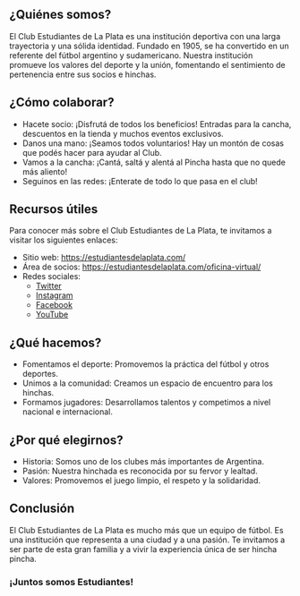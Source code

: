 <body>
    <div class="container">
        <section id="quienes-somos">
            <h2>¿Quiénes somos?</h2>
            <p>El Club Estudiantes de La Plata es una institución deportiva con una larga trayectoria y una sólida identidad. Fundado en 1905, se ha convertido en un referente del fútbol argentino y sudamericano. Nuestra institución promueve los valores del deporte y la unión, fomentando el sentimiento de pertenencia entre sus socios e hinchas.</p>
        </section>
        <section id="como-colaborar">
            <h2>¿Cómo colaborar?</h2>
            <ul>
                <li>Hacete socio: ¡Disfrutá de todos los beneficios! Entradas para la cancha, descuentos en la tienda y muchos eventos exclusivos.</li>
                <li>Danos una mano: ¡Seamos todos voluntarios! Hay un montón de cosas que podés hacer para ayudar al Club.</li>
                <li>Vamos a la cancha: ¡Cantá, saltá y alentá al Pincha hasta que no quede más aliento!</li>
                <li>Seguinos en las redes: ¡Enterate de todo lo que pasa en el club!</li>
            </ul>
        </section>
        <section id="recursos-utiles">
            <h2>Recursos útiles</h2>
            <p>Para conocer más sobre el Club Estudiantes de La Plata, te invitamos a visitar los siguientes enlaces:</p>
            <ul>
                <li>Sitio web: <a href="https://estudiantesdelaplata.com/">https://estudiantesdelaplata.com/</a></li>
                <li>Área de socios: <a href="https://estudiantesdelaplata.com/oficina-virtual/">https://estudiantesdelaplata.com/oficina-virtual/</a></li>
                <li>Redes sociales:
                    <ul>
                        <li><a href="https://www.twitter.com/edelpoficial">Twitter</a></li>
                        <li><a href="https://www.instagram.com/edelpoficial">Instagram</a></li>
                        <li><a href="https://www.facebook.com/EdelpOficial/">Facebook</a></li>
                        <li><a href="https://www.youtube.com/edelpoficial">YouTube</a></li>
                    </ul>
                </li>
            </ul>
        </section>
        <section id="que-hacemos">
            <h2>¿Qué hacemos?</h2>
            <ul>
                <li>Fomentamos el deporte: Promovemos la práctica del fútbol y otros deportes.</li>
                <li>Unimos a la comunidad: Creamos un espacio de encuentro para los hinchas.</li>
                <li>Formamos jugadores: Desarrollamos talentos y competimos a nivel nacional e internacional.</li>
            </ul>
        </section>
        <section id="por-que-elegirnos">
            <h2>¿Por qué elegirnos?</h2>
            <ul>
                <li>Historia: Somos uno de los clubes más importantes de Argentina.</li>
                <li>Pasión: Nuestra hinchada es reconocida por su fervor y lealtad.</li>
                <li>Valores: Promovemos el juego limpio, el respeto y la solidaridad.</li>
            </ul>
        </section>
        <section id="conclusion">
            <h2>Conclusión</h2>
            <p>El Club Estudiantes de La Plata es mucho más que un equipo de fútbol. Es una institución que representa a una ciudad y a una pasión. Te invitamos a ser parte de esta gran familia y a vivir la experiencia única de ser hincha pincha.</p>
            <p><h3>¡Juntos somos Estudiantes!</h3></p>
        </section>
    </div>
</body>
